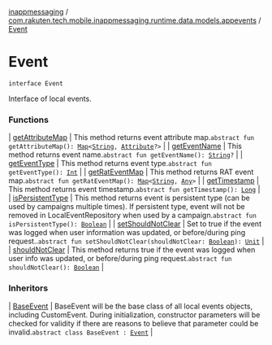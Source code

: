 [inappmessaging](../../index.md) / [com.rakuten.tech.mobile.inappmessaging.runtime.data.models.appevents](../index.md) / [Event](./index.md)

# Event

`interface Event`

Interface of local events.

### Functions

| [getAttributeMap](get-attribute-map.md) | This method returns event attribute map.`abstract fun getAttributeMap(): `[`Map`](https://kotlinlang.org/api/latest/jvm/stdlib/kotlin.collections/-map/index.html)`<`[`String`](https://kotlinlang.org/api/latest/jvm/stdlib/kotlin/-string/index.html)`, `[`Attribute`](../../com.rakuten.tech.mobile.inappmessaging.runtime.data.models/-attribute/index.md)`?>` |
| [getEventName](get-event-name.md) | This method returns event name.`abstract fun getEventName(): `[`String`](https://kotlinlang.org/api/latest/jvm/stdlib/kotlin/-string/index.html)`?` |
| [getEventType](get-event-type.md) | This method returns event type.`abstract fun getEventType(): `[`Int`](https://kotlinlang.org/api/latest/jvm/stdlib/kotlin/-int/index.html) |
| [getRatEventMap](get-rat-event-map.md) | This method returns RAT event map.`abstract fun getRatEventMap(): `[`Map`](https://kotlinlang.org/api/latest/jvm/stdlib/kotlin.collections/-map/index.html)`<`[`String`](https://kotlinlang.org/api/latest/jvm/stdlib/kotlin/-string/index.html)`, `[`Any`](https://kotlinlang.org/api/latest/jvm/stdlib/kotlin/-any/index.html)`>` |
| [getTimestamp](get-timestamp.md) | This method returns event timestamp.`abstract fun getTimestamp(): `[`Long`](https://kotlinlang.org/api/latest/jvm/stdlib/kotlin/-long/index.html) |
| [isPersistentType](is-persistent-type.md) | This method returns event is persistent type (can be used by campaigns multiple times). If persistent type, event will not be removed in LocalEventRepository when used by a campaign.`abstract fun isPersistentType(): `[`Boolean`](https://kotlinlang.org/api/latest/jvm/stdlib/kotlin/-boolean/index.html) |
| [setShouldNotClear](set-should-not-clear.md) | Set to true if the event was logged when user information was updated, or before/during ping request..`abstract fun setShouldNotClear(shouldNotClear: `[`Boolean`](https://kotlinlang.org/api/latest/jvm/stdlib/kotlin/-boolean/index.html)`): `[`Unit`](https://kotlinlang.org/api/latest/jvm/stdlib/kotlin/-unit/index.html) |
| [shouldNotClear](should-not-clear.md) | This method returns true if the event was logged when user info was updated, or before/during ping request.`abstract fun shouldNotClear(): `[`Boolean`](https://kotlinlang.org/api/latest/jvm/stdlib/kotlin/-boolean/index.html) |

### Inheritors

| [BaseEvent](../-base-event/index.md) | BaseEvent will be the base class of all local events objects, including CustomEvent. During initialization, constructor parameters will be checked for validity if there are reasons to believe that parameter could be invalid.`abstract class BaseEvent : `[`Event`](./index.md) |

